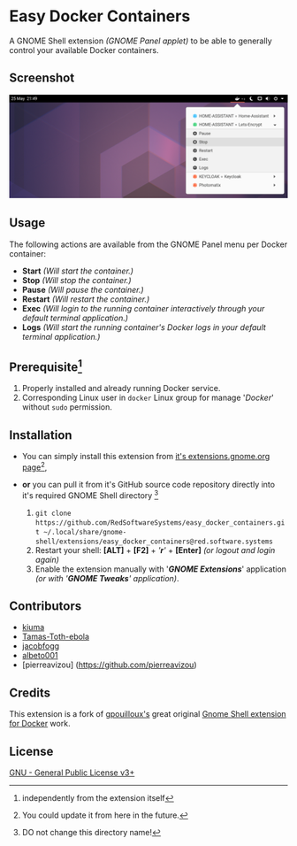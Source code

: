 # Easy Docker Containers

A GNOME Shell extension _(GNOME Panel applet)_ to be able to generally control your available Docker containers.

## Screenshot

![Screenshot](./resources/screenshot.png)

## Usage

The following actions are available from the GNOME Panel menu per Docker container:

- **Start** _(Will start the container.)_
- **Stop** _(Will stop the container.)_
- **Pause** _(Will pause the container.)_
- **Restart** _(Will restart the container.)_
- **Exec** _(Will login to the running container interactively through your default terminal application.)_
- **Logs** _(Will start the running container's Docker logs in your default terminal application.)_

## Prerequisite[^1]

1. Properly installed and already running Docker service.
2. Corresponding Linux user in `docker` Linux group for manage '_Docker_' without `sudo` permission.

[^1]: independently from the extension itself

## Installation

- You can simply install this extension from [it's extensions.gnome.org page](https://extensions.gnome.org/extension/2224/easy-docker-containers)[^2],

  [^2]: You could update it from here in the future.

- **or** you can pull it from it's GitHub source code repository directly into it's required GNOME Shell directory [^3]

  1.  `git clone https://github.com/RedSoftwareSystems/easy_docker_containers.git ~/.local/share/gnome-shell/extensions/easy_docker_containers@red.software.systems`
  2.  Restart your shell: **[ALT]** + **[F2]** + _'**r**'_ + **[Enter]** _(or logout and login again)_
  3.  Enable the extension manually with '**_GNOME Extensions_**' application _(or with '**GNOME Tweaks**' application)_.

  [^3]: DO not change this directory name!

## Contributors

- [kiuma](https://github.com/RedSoftwareSystems)
- [Tamas-Toth-ebola](https://github.com/Tamas-Toth-ebola)
- [jacobfogg](https://github.com/jacobfogg)
- [albeto001](https://github.com/albeto001)
- [pierreavizou] (https://github.com/pierreavizou)

## Credits

This extension is a fork of [gpouilloux's](https://github.com/gpouilloux) great original [Gnome Shell extension for Docker](https://github.com/gpouilloux/gnome-shell-extension-docker) work.

## License

[GNU - General Public License v3+](https://www.gnu.org/licenses/gpl-3.0.en.html)
